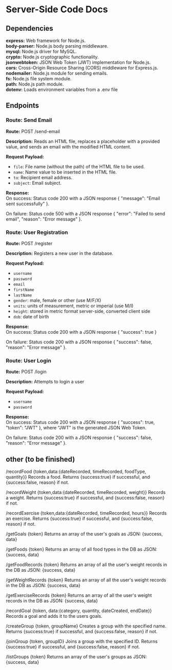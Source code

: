 # Server-Side Code Docs

## Dependencies

**express:** Web framework for Node.js. <br>
**body-parser:** Node.js body parsing middleware.<br>
**mysql:** Node.js driver for MySQL.<br>
**crypto:** Node.js cryptographic functionality.<br>
**jsonwebtoken:** JSON Web Token (JWT) implementation for Node.js.<br>
**cors:** Cross-Origin Resource Sharing (CORS) middleware for Express.js.<br>
**nodemailer:** Node.js module for sending emails.<br>
**fs:** Node.js file system module.<br>
**path:** Node.js path module.<br>
**dotenv:** Loads environment variables from a .env file 

## Endpoints

### Route: Send Email

**Route:** POST /send-email <br>

**Description:** Reads an HTML file, replaces a placeholder with a provided value, and sends an email with the modified HTML content.<br>

**Request Payload:** <br>
- `file`: File name (without the path) of the HTML file to be used. <br>
- `name`: Name value to be inserted in the HTML file. <br>
- `to`: Recipient email address.<br>
- `subject`: Email subject.<br>
    
**Response:** <br>
On success: Status code 200 with a JSON response { "message": "Email sent successfully" }. <br>
    
On failure: Status code 500 with a JSON response { "error": "Failed to send email", "reason": "Error message" }.

### Route: User Registration

**Route:** POST /register <br>

**Description:** Registers a new user in the database. <br>

**Request Payload:** 
- `username`<br>
- `password`<br>
- `email`<br>
- `firstName`<br>
- `lastName`<br>
- `gender`: male, female or other (use M/F/X)<br>
- `units`: units of measurement, metric or imperial (use M/I)<br>
- `height`: stored in metric format server-side, converted client side<br>
- `dob`: date of birth<br>
    
**Response:** <br>
On success: Status code 200 with a JSON response { "success": true } <br>

On failure: Status code 200 with a JSON response { "success": false, "reason": "Error message" }. <br>

### Route: User Login

**Route:** POST /login <br>

**Description:** Attempts to login a user <br>

**Request Payload:** <br>
- `username`<br>
- `password`<br>

**Response:** <br>
On success: Status code 200 with a JSON response { "success": true, "token": "JWT" }, where "JWT" is the generated JSON Web Token. <br>

On failure: Status code 200 with a JSON response { "success": false, "reason": "Error message" }.

## other (to be finished)

/recordFood {token,data:{dateRecorded, timeRecorded, foodType, quantity}}
Records a food.
Returns {success:true} if successful, and {success:false, reason} if not.

/recordWeight {token,data:{dateRecorded, timeRecorded, weight}}
Records a weight.
Returns {success:true} if successful, and {success:false, reason} if not.

/recordExercise {token,data:{dateRecorded, timeRecorded, hours}}
Records an exercise.
Returns {success:true} if successful, and {success:false, reason} if not.

/getGoals {token}
Returns an array of the user's goals as JSON: {success, data}

/getFoods {token}
Returns an array of all food types in the DB as JSON: {success, data}

/getFoodRecords {token}
Returns an array of all the user's weight records in the DB as JSON: {success, data}

/getWeightRecords {token}
Returns an array of all the user's weight records in the DB as JSON: {success, data}

/getExerciseRecords {token}
Returns an array of all the user's weight records in the DB as JSON: {success, data}

/recordGoal {token, data:{category, quantity, dateCreated, endDate}}
Records a goal and adds it to the users goals.

/createGroup {token, groupName}
Creates a group with the specified name.
Returns {success:true} if successful, and {success:false, reason} if not.

/joinGroup {token, groupID}
Joins a group with the specified ID.
Returns {success:true} if successful, and {success:false, reason} if not.

/listGroups {token}
Returns an array of the user's groups as JSON: {success, data}
